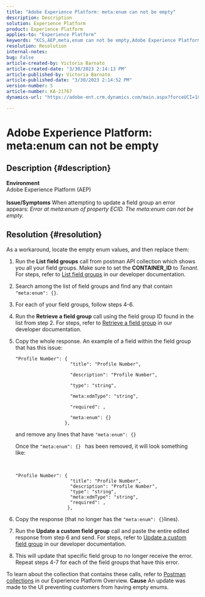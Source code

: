 ```yaml
---
title: "Adobe Experience Platform: meta:enum can not be empty"
description: Description
solution: Experience Platform
product: Experience Platform
applies-to: "Experience Platform"
keywords: "KCS,AEP,meta,enum can not be empty,Adobe Experience Platform,update field groups,workaround,troubleshooting"
resolution: Resolution
internal-notes: 
bug: False
article-created-by: Victoria Barnato
article-created-date: "3/30/2023 2:14:13 PM"
article-published-by: Victoria Barnato
article-published-date: "3/30/2023 2:14:52 PM"
version-number: 5
article-number: KA-21767
dynamics-url: "https://adobe-ent.crm.dynamics.com/main.aspx?forceUCI=1&pagetype=entityrecord&etn=knowledgearticle&id=d7918023-05cf-ed11-b597-6045bd0065b6"

---
```

# Adobe Experience Platform: meta:enum can not be empty

## Description {#description}

<b>Environment</b><br>Adobe Experience Platform (AEP)<br><br><b>Issue/Symptoms</b>
When attempting to update a field group an error appears: *Error at meta:enum of property ECID. The meta:enum can not be empty.*


## Resolution {#resolution}


As a workaround, locate the empty enum values, and then replace them:

1. Run the <b>List field groups</b> call from postman API collection which shows you all your field groups. Make sure to set the <b>CONTAINER_ID</b> to *Tenant*. For steps, refer to [List field groups](https://developer.adobe.com/experience-platform-apis/references/schema-registry/#tag/Field-groups/operation/listFieldGroups) in our developer documentation.
2. Search among the list of field groups and find any that contain `"meta:enum": {}`.
3. For each of your field groups, follow steps 4-6.
4. Run the <b>Retrieve a field group</b> call using the field group ID found in the list from step 2. For steps, refer to [Retrieve a field group](https://developer.adobe.com/experience-platform-apis/references/schema-registry/#tag/Field-groups/operation/retrieveFieldGroup) in our developer documentation.
5. Copy the whole response. An example of a field within the field group that has this issue:

    


    ```clike
    "Profile Number": { 
                        "title": "Profile Number",                                     
                        "description": "Profile Number",                                    
                        "type": "string",                                     
                        "meta:xdmType": "string",                                    
                        "required": ,                                    
                        "meta:enum": {}                               
                      },
    ```



    and remove any lines that have `"meta:enum": {}`

    

    Once the `"meta:enum": {} ` has been removed, it will look something like:

     

    ```clike
    "Profile Number": {
                        "title": "Profile Number",
                        "description": "Profile Number",
                        "type": "string",
                        "meta:xdmType": "string",
                        "required": ,
                       },
    ```
6. Copy the response (that no longer has the `"meta:enum": {}`lines).
7. Run the <b>Update a custom field group</b> call and paste the entire edited response from step 6 and send. For steps, refer to [Update a custom field group](https://developer.adobe.com/experience-platform-apis/references/schema-registry/#tag/Field-groups/operation/patchFieldGroup) in our developer documentation.
8. This will update that specific field group to no longer receive the error. Repeat steps 4-7 for each of the field groups that have this error.


To learn about the collection that contains these calls, refer to [Postman collections](https://experienceleague.adobe.com/docs/experience-platform/landing/platform-apis/postman.html?lang=en#collections) in our Experience Platform Overview.
<b>Cause</b>
An update was made to the UI preventing customers from having empty enums.
